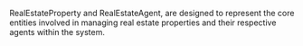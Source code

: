 RealEstateProperty and RealEstateAgent, are designed to represent the core entities involved in managing real estate properties and their respective agents within the system.
